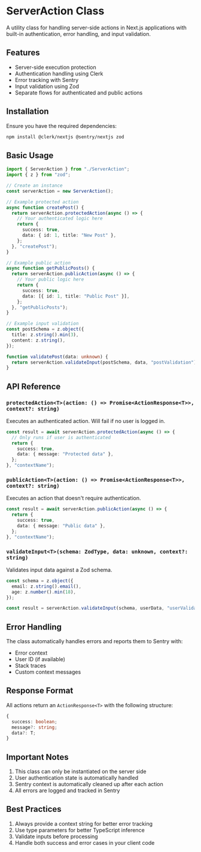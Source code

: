 # ServerAction Class

A utility class for handling server-side actions in Next.js applications with built-in authentication, error handling, and input validation.

## Features

- Server-side execution protection
- Authentication handling using Clerk
- Error tracking with Sentry
- Input validation using Zod
- Separate flows for authenticated and public actions

## Installation

Ensure you have the required dependencies:

```bash
npm install @clerk/nextjs @sentry/nextjs zod
```

## Basic Usage

```typescript
import { ServerAction } from "./ServerAction";
import { z } from "zod";

// Create an instance
const serverAction = new ServerAction();

// Example protected action
async function createPost() {
  return serverAction.protectedAction(async () => {
    // Your authenticated logic here
    return {
      success: true,
      data: { id: 1, title: "New Post" },
    };
  }, "createPost");
}

// Example public action
async function getPublicPosts() {
  return serverAction.publicAction(async () => {
    // Your public logic here
    return {
      success: true,
      data: [{ id: 1, title: "Public Post" }],
    };
  }, "getPublicPosts");
}

// Example input validation
const postSchema = z.object({
  title: z.string().min(3),
  content: z.string(),
});

function validatePost(data: unknown) {
  return serverAction.validateInput(postSchema, data, "postValidation");
}
```

## API Reference

### `protectedAction<T>(action: () => Promise<ActionResponse<T>>, context?: string)`

Executes an authenticated action. Will fail if no user is logged in.

```typescript
const result = await serverAction.protectedAction(async () => {
  // Only runs if user is authenticated
  return {
    success: true,
    data: { message: "Protected data" },
  };
}, "contextName");
```

### `publicAction<T>(action: () => Promise<ActionResponse<T>>, context?: string)`

Executes an action that doesn't require authentication.

```typescript
const result = await serverAction.publicAction(async () => {
  return {
    success: true,
    data: { message: "Public data" },
  };
}, "contextName");
```

### `validateInput<T>(schema: ZodType, data: unknown, context?: string)`

Validates input data against a Zod schema.

```typescript
const schema = z.object({
  email: z.string().email(),
  age: z.number().min(18),
});

const result = serverAction.validateInput(schema, userData, "userValidation");
```

## Error Handling

The class automatically handles errors and reports them to Sentry with:

- Error context
- User ID (if available)
- Stack traces
- Custom context messages

## Response Format

All actions return an `ActionResponse<T>` with the following structure:

```typescript
{
  success: boolean;
  message?: string;
  data?: T;
}
```

## Important Notes

1. This class can only be instantiated on the server side
2. User authentication state is automatically handled
3. Sentry context is automatically cleaned up after each action
4. All errors are logged and tracked in Sentry

## Best Practices

1. Always provide a context string for better error tracking
2. Use type parameters for better TypeScript inference
3. Validate inputs before processing
4. Handle both success and error cases in your client code
